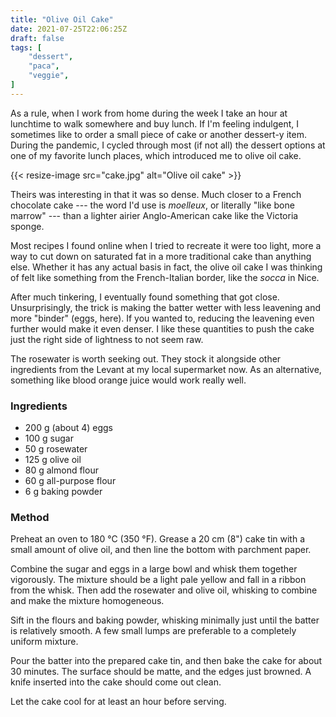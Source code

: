 ```yaml
---
title: "Olive Oil Cake"
date: 2021-07-25T22:06:25Z
draft: false
tags: [
    "dessert",
    "paca",
    "veggie",
]
---
```


As a rule, when I work from home during the week I take an hour at lunchtime to walk somewhere and buy lunch. If I'm feeling indulgent, I sometimes like to order a small piece of cake or another dessert-y item. During the pandemic, I cycled through most (if not all) the dessert options at one of my favorite lunch places, which introduced me to olive oil cake.

{{< resize-image src="cake.jpg" alt="Olive oil cake" >}}

Theirs was interesting in that it was so dense. Much closer to a French chocolate cake --- the word I'd use is _moelleux_, or literally "like bone marrow" --- than a lighter airier Anglo-American cake like the Victoria sponge.

Most recipes I found online when I tried to recreate it were too light, more a way to cut down on saturated fat in a more traditional cake than anything else. Whether it has any actual basis in fact, the olive oil cake I was thinking of felt like something from the French-Italian border, like the _socca_ in Nice.

After much tinkering, I eventually found something that got close. Unsurprisingly, the trick is making the batter wetter with less leavening and more "binder" (eggs, here). If you wanted to, reducing the leavening even further would make it even denser. I like these quantities to push the cake just the right side of lightness to not seem raw.

The rosewater is worth seeking out. They stock it alongside other ingredients from the Levant at my local supermarket now. As an alternative, something like blood orange juice would work really well.

### Ingredients

* 200 g (about 4) eggs
* 100 g sugar
* 50 g rosewater
* 125 g olive oil
* 80 g almond flour
* 60 g all-purpose flour
* 6 g baking powder

### Method

Preheat an oven to 180 °C (350 °F). Grease a 20 cm (8") cake tin with a small amount of olive oil, and then line the bottom with parchment paper.

Combine the sugar and eggs in a large bowl and whisk them together vigorously. The mixture should be a light pale yellow and fall in a ribbon from the whisk. Then add the rosewater and olive oil, whisking to combine and make the mixture homogeneous.

Sift in the flours and baking powder, whisking minimally just until the batter is relatively smooth. A few small lumps are preferable to a completely uniform mixture.

Pour the batter into the prepared cake tin, and then bake the cake for about 30 minutes. The surface should be matte, and the edges just browned. A knife inserted into the cake should come out clean.

Let the cake cool for at least an hour before serving.


